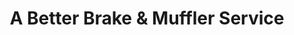 ---
title: "A Better Brake & Muffler Service"
url: /euclid/a-better-brake-and-muffler-service/
shop: car repair
---